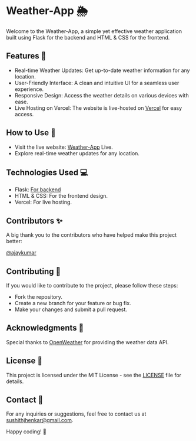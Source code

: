 # Weather-App 🌦️
Welcome to the Weather-App, a simple yet effective weather application built using Flask for the backend and HTML & CSS for the frontend.

## Features 🚀
* Real-time Weather Updates: Get up-to-date weather information for any location.
* User-Friendly Interface: A clean and intuitive UI for a seamless user experience.
* Responsive Design: Access the weather details on various devices with ease.
* Live Hosting on Vercel: The website is live-hosted on [Vercel]('') for easy access.

## How to Use 🤔
* Visit the live website: [Weather-App]('') Live.
* Explore real-time weather updates for any location.

## Technologies Used 💻
* Flask: [For backend]('')
* HTML & CSS: For the frontend design.
* Vercel: For live hosting.

## Contributors ✨
A big thank you to the contributors who have helped make this project better:

[@ajaykumar]('')

## Contributing 🤝
If you would like to contribute to the project, please follow these steps:

* Fork the repository.
* Create a new branch for your feature or bug fix.
* Make your changes and submit a pull request.

## Acknowledgments 🙏
Special thanks to [OpenWeather]('') for providing the weather data API.

## License 📄
This project is licensed under the MIT License - see the [LICENSE]('') file for details.

## Contact 📧
For any inquiries or suggestions, feel free to contact us at sushithjhenkar@gmail.com.

Happy coding! 🚀





